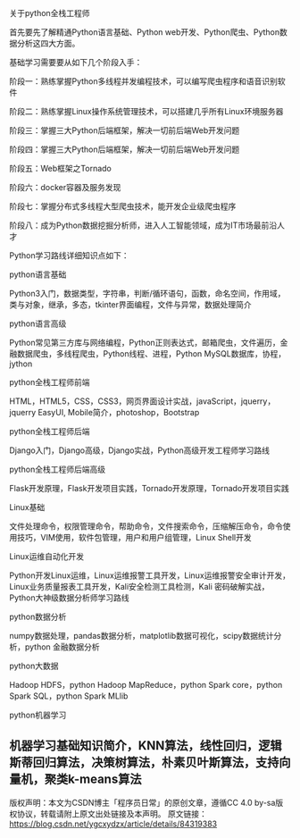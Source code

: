 关于python全栈工程师

首先要先了解精通Python语言基础、Python web开发、Python爬虫、Python数据分析这四大方面。

基础学习需要要从如下几个阶段入手：

阶段一：熟练掌握Python多线程并发编程技术，可以编写爬虫程序和语音识别软件

阶段二：熟练掌握Linux操作系统管理技术，可以搭建几乎所有Linux环境服务器

阶段三：掌握三大Python后端框架，解决一切前后端Web开发问题

阶段四：掌握三大Python后端框架，解决一切前后端Web开发问题

阶段五：Web框架之Tornado

阶段六：docker容器及服务发现

阶段七：掌握分布式多线程大型爬虫技术，能开发企业级爬虫程序

阶段八：成为Python数据挖掘分析师，进入人工智能领域，成为IT市场最前沿人才

Python学习路线详细知识点如下：

python语言基础

Python3入门，数据类型，字符串，判断/循环语句，函数，命名空间，作用域，类与对象，继承，多态，tkinter界面编程，文件与异常，数据处理简介

python语言高级

Python常见第三方库与网络编程，Python正则表达式，邮箱爬虫，文件遍历，金融数据爬虫，多线程爬虫，Python线程、进程，Python MySQL数据库，协程，jython

python全栈工程师前端

HTML，HTML5，CSS，CSS3，网页界面设计实战，javaScript，jquerry，jquerry EasyUI, Mobile简介，photoshop，Bootstrap

python全栈工程师后端

Django入门，Django高级，Django实战，Python高级开发工程师学习路线

python全栈工程师后端高级

Flask开发原理，Flask开发项目实践，Tornado开发原理，Tornado开发项目实践

Linux基础

文件处理命令，权限管理命令，帮助命令，文件搜索命令，压缩解压命令，命令使用技巧，VIM使用，软件包管理，用户和用户组管理，Linux Shell开发

Linux运维自动化开发

Python开发Linux运维，Linux运维报警工具开发，Linux运维报警安全审计开发，Linux业务质量报表工具开发，Kali安全检测工具检测，Kali 密码破解实战，Python大神级数据分析师学习路线

python数据分析

numpy数据处理，pandas数据分析，matplotlib数据可视化，scipy数据统计分析，python 金融数据分析

python大数据

Hadoop HDFS，python Hadoop MapReduce，python Spark core，python Spark SQL，python Spark MLlib

python机器学习

机器学习基础知识简介，KNN算法，线性回归，逻辑斯蒂回归算法，决策树算法，朴素贝叶斯算法，支持向量机，聚类k-means算法
--------------------- 
版权声明：本文为CSDN博主「程序员日常」的原创文章，遵循CC 4.0 by-sa版权协议，转载请附上原文出处链接及本声明。
原文链接：https://blog.csdn.net/ygcxydzx/article/details/84319383
